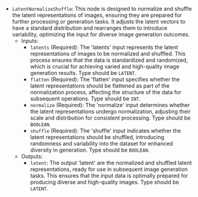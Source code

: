- `LatentNormalizeShuffle`: This node is designed to normalize and shuffle the latent representations of images, ensuring they are prepared for further processing or generation tasks. It adjusts the latent vectors to have a standard distribution and rearranges them to introduce variability, optimizing the input for diverse image generation outcomes.
    - Inputs:
        - `latents` (Required): The 'latents' input represents the latent representations of images to be normalized and shuffled. This process ensures that the data is standardized and randomized, which is crucial for achieving varied and high-quality image generation results. Type should be `LATENT`.
        - `flatten` (Required): The 'flatten' input specifies whether the latent representations should be flattened as part of the normalization process, affecting the structure of the data for subsequent operations. Type should be `INT`.
        - `normalize` (Required): The 'normalize' input determines whether the latent representations undergo normalization, adjusting their scale and distribution for consistent processing. Type should be `BOOLEAN`.
        - `shuffle` (Required): The 'shuffle' input indicates whether the latent representations should be shuffled, introducing randomness and variability into the dataset for enhanced diversity in generation. Type should be `BOOLEAN`.
    - Outputs:
        - `latent`: The output 'latent' are the normalized and shuffled latent representations, ready for use in subsequent image generation tasks. This ensures that the input data is optimally prepared for producing diverse and high-quality images. Type should be `LATENT`.
